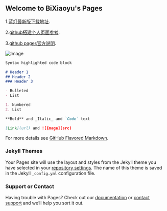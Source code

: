 ## Welcome to BiXiaoyu's Pages

1.[蓝灯最新版下载地址](https://github.com/getlantern/forum/issues/833).

2.[github搭建个人页面参考](http://www.cnblogs.com/lijiayi/p/githubpages.html).

3.[github pages官方说明](https://pages.github.com/).

![Image](http://pic.3h3.com/up/2016-8/20168819191636397185.jpg)

```markdown
Syntax highlighted code block

# Header 1
## Header 2
### Header 3

- Bulleted
- List

1. Numbered
2. List

**Bold** and _Italic_ and `Code` text

[Link](url) and ![Image](src)
```

For more details see [GitHub Flavored Markdown](https://guides.github.com/features/mastering-markdown/).

### Jekyll Themes

Your Pages site will use the layout and styles from the Jekyll theme you have selected in your [repository settings](https://github.com/yuxiob/index/settings). The name of this theme is saved in the Jekyll `_config.yml` configuration file.

### Support or Contact

Having trouble with Pages? Check out our [documentation](https://help.github.com/categories/github-pages-basics/) or [contact support](https://github.com/contact) and we’ll help you sort it out.
